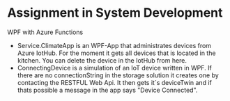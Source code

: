 # Assignment in System Development
WPF with Azure Functions

 - Service.ClimateApp is an WPF-App that administrates devices from Azure IotHub. For the moment it gets all devices that is located in the kitchen. You can delete the device in the IotHub from here.
 - ConnectingDevice is a simulation of an IoT device written in WPF. If there are no connectionString in the storage solution it creates one by contacting the RESTFUL Web Api. It then gets it´s deviceTwin and if thats possible a message in the app says "Device Connected".
